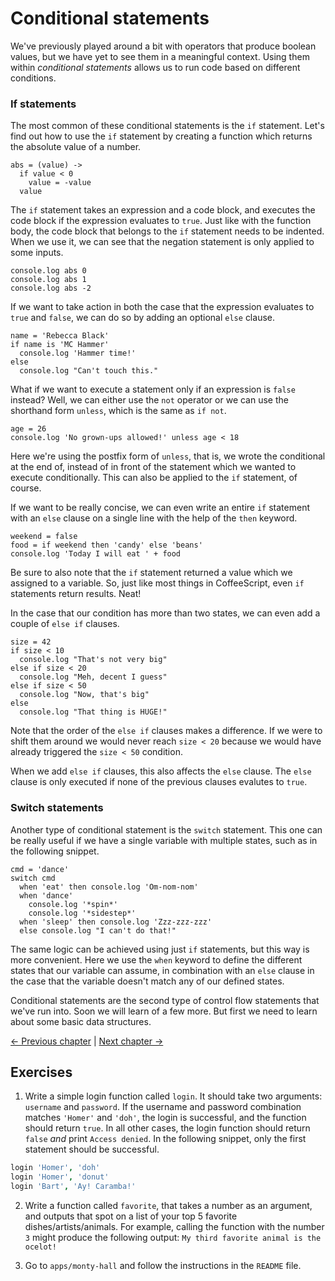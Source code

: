 # Conditional statements

We've previously played around a bit with operators that produce boolean values, but we have yet to see them in a meaningful context. Using them within *conditional statements* allows us to run code based on different conditions.

### If statements

The most common of these conditional statements is the `if` statement. Let's find out how to use the `if` statement by creating a function which returns the absolute value of a number.

    abs = (value) ->
      if value < 0
        value = -value
      value

The `if` statement takes an expression and a code block, and executes the code block if the expression evaluates to `true`. Just like with the function body, the code block that belongs to the `if` statement needs to be indented. When we use it, we can see that the negation statement is only applied to some inputs.

    console.log abs 0
    console.log abs 1
    console.log abs -2

If we want to take action in both the case that the expression evaluates to `true` and `false`, we can do so by adding an optional `else` clause.

    name = 'Rebecca Black'
    if name is 'MC Hammer'
      console.log 'Hammer time!'
    else
      console.log "Can't touch this."

What if we want to execute a statement only if an expression is `false` instead? Well, we can either use the `not` operator or we can use the shorthand form `unless`, which is the same as `if not`.

    age = 26
    console.log 'No grown-ups allowed!' unless age < 18

Here we're using the postfix form of `unless`, that is, we wrote the conditional at the end of, instead of in front of the statement which we wanted to execute conditionally. This can also be applied to the `if` statement, of course.

If we want to be really concise, we can even write an entire `if` statement with an `else` clause on a single line with the help of the `then` keyword.

    weekend = false
    food = if weekend then 'candy' else 'beans'
    console.log 'Today I will eat ' + food

Be sure to also note that the `if` statement returned a value which we assigned to a variable. So, just like most things in CoffeeScript, even `if` statements return results. Neat!

In the case that our condition has more than two states, we can even add a couple of `else if` clauses.

    size = 42
    if size < 10
      console.log "That's not very big"
    else if size < 20
      console.log "Meh, decent I guess"
    else if size < 50
      console.log "Now, that's big"
    else
      console.log "That thing is HUGE!"

Note that the order of the `else if` clauses makes a difference. If we were to shift them around we would never reach `size < 20` because we would have already triggered the `size < 50` condition.

When we add `else if` clauses, this also affects the `else` clause. The `else` clause is only executed if none of the previous clauses evalutes to `true`.

### Switch statements

Another type of conditional statement is the `switch` statement. This one can be really useful if we have a single variable with multiple states, such as in the following snippet.

    cmd = 'dance'
    switch cmd
      when 'eat' then console.log 'Om-nom-nom'
      when 'dance'
        console.log '*spin*'
        console.log '*sidestep*'
      when 'sleep' then console.log 'Zzz-zzz-zzz'
      else console.log "I can't do that!"

The same logic can be achieved using just `if` statements, but this way is more convenient. Here we use the `when` keyword to define the different states that our variable can assume, in combination with an `else` clause in the case that the variable doesn't match any of our defined states.

Conditional statements are the second type of control flow statements that we've run into. Soon we will learn of a few more. But first we need to learn about some basic data structures.

[← Previous chapter](./03-functions.coffee.md) | [Next chapter →](./05-data-structures.coffee.md)

## Exercises

1. Write a simple login function called `login`. It should take two arguments: `username` and `password`. If the username and password combination matches `'Homer'` and `'doh'`, the login is successful, and the function should return `true`. In all other cases, the login function should return `false` *and* print `Access denied`. In the following snippet, only the first statement should be successful.

  ```coffee
  login 'Homer', 'doh'
  login 'Homer', 'donut'
  login 'Bart', 'Ay! Caramba!'
  ```

2. Write a function called `favorite`, that takes a number as an argument, and outputs that spot on a list of your top 5 favorite dishes/artists/animals. For example, calling the function with the number `3` might produce the following output: `My third favorite animal is the ocelot!`

3. Go to `apps/monty-hall` and follow the instructions in the `README` file.
